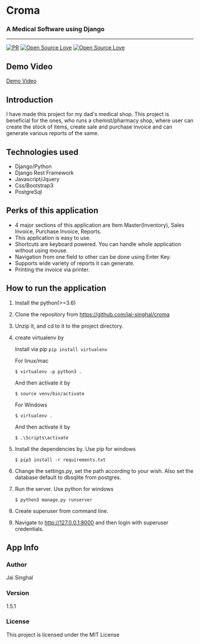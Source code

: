 

# **Croma**

### A Medical Software using Django
---

[![PR](https://img.shields.io/badge/PR-Welcome-blue.svg)](https://github.com/jai-singhal/croma)
[![Open Source Love](https://badges.frapsoft.com/os/mit/mit.svg?v=102)](https://github.com/jai-singhal/croma/blob/master/LICENSE)
[![Open Source Love](https://badges.frapsoft.com/os/v1/open-source.svg?v=102)](https://github.com/jai-singhal/croma/)

## Demo Video
[Demo Video](https://www.youtube.com/watch?v=x-Z_nmR70xk)

## Introduction

I have made this project for my dad's medical shop. This project is beneficial for the ones, who runs a chemist/pharmacy shop, where user can create the stock of items, create sale and purchase invoice and can generate various reports of the same.

## Technologies used

- Django/Python
- Django Rest Framework
- Javascript/Jquery
- Css/Bootstrap3
- PostgreSql


## Perks of this application

- 4 major sections of this application are Item Master(Inventory), Sales Invoice, Purchase Invoice, Reports.
- This application is easy to use.
- Shortcuts are keyboard powered. You can handle whole application without using mouse.
- Navigation from one field to other can be done using Enter Key.
- Supports wide variety of reports it can generate. 
- Printing the invoice via printer.

## How to run the application

1. Install the python(>=3.6)

2. Clone the repository from https://github.com/jai-singhal/croma

3. Unzip it, and cd to it to the project directory.

4. create virtualenv by
  
    Install via pip
    `
    pip install virtualenv
    `
    
    For linux/mac 
    
    `
        $ virtualenv -p python3 .
    `

    And then activate it by

    `
        $ source venv/bin/activate
    `
    
    For Windows
    
    `
        $ virtualenv .
    `

    And then activate it by

    `
        $ .\Scripts\activate
    `
    

5. Install the dependencies by. Use pip for windows

    `
        $ pip3 install -r requirements.txt 
    `

6. Change the settings.py, set the path according to your wish. Also set the database default to dbsqlite from postgres.


7. Run the server. Use python for windows

    `
        $ python3 manage.py runserver
    `
    
8. Create superuser from command line.

9. Navigate to http://127.0.0.1:8000 and then login with superuser credentials.


## App Info
### Author
Jai Singhal

### Version
1.5.1

### License
This project is licensed under the MIT License
